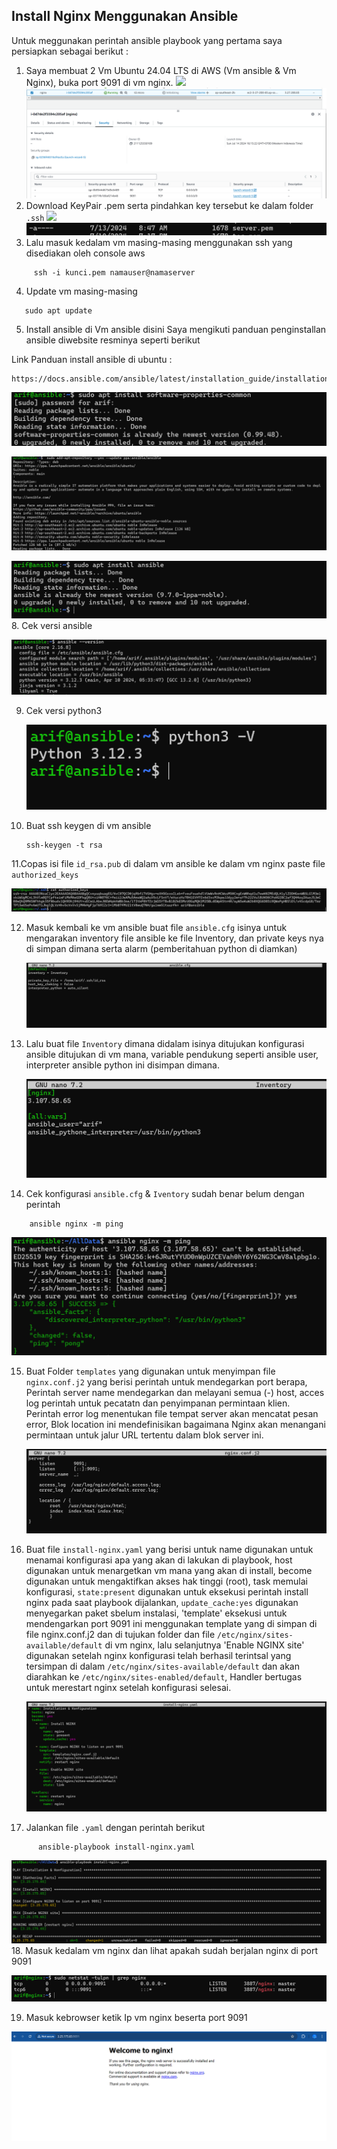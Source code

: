 ## Install Nginx Menggunakan Ansible

Untuk meggunakan perintah ansible playbook yang pertama saya persiapkan sebagai berikut :

1. Saya membuat 2 Vm Ubuntu 24.04 LTS di AWS (Vm ansible & Vm Nginx), buka port 9091 di vm nginx.
![
](img/1.png)
![alt text](img/2.png)
2. Download KeyPair .pem serta pindahkan key tersebut ke dalam folder `.ssh`
![
](img/18.png)
![alt text](img/19.png)
3. Lalu masuk kedalam vm masing-masing menggunakan ssh yang disediakan oleh console aws

```
     ssh -i kunci.pem namauser@namaserver
```
4. Update vm masing-masing
```
   sudo apt update 
```
5. Install ansible di Vm ansible disini Saya mengikuti panduan penginstallan ansible diwebsite resminya seperti berikut

Link Panduan install ansible di ubuntu :
```
https://docs.ansible.com/ansible/latest/installation_guide/installation_distros.html
```
   ![alt text](img/3.png)

  ![alt text](img/4.png)

 ![alt text](img/5.png)
8. Cek versi ansible

![alt text](img/6.png)

9. Cek versi python3

    ![alt text](img/7.png)

10. Buat ssh keygen di vm ansible
    ```
    ssh-keygen -t rsa
    ```
11.Copas isi file `id_rsa.pub` di dalam vm ansible ke dalam vm nginx paste file `authorized_keys`

  ![alt text](img/8.png)

12. Masuk kembali ke vm ansible buat file `ansible.cfg` isinya untuk mengarakan inventory file ansible ke file Inventory, dan private keys nya di simpan dimana serta alarm (pemberitahuan python di diamkan)

     ![alt text](img/9.png)

13. Lalu buat file `Inventory` dimana didalam isinya ditujukan konfigurasi ansible ditujukan di vm mana, variable pendukung seperti ansible user, interpreter ansible python ini disimpan dimana.

    ![alt text](img/21.png)

14. Cek konfigurasi `ansible.cfg` & `Iventory` sudah benar belum dengan perintah

```
    ansible nginx -m ping
```
   ![alt text](img/10.png)


15. Buat Folder `templates` yang digunakan untuk menyimpan file `nginx.conf.j2` yang berisi perintah untuk mendegarkan port berapa, Perintah server name mendegarkan dan melayani semua (-) host, acces log perintah untuk pecatatn dan penyimpanan permintaan klien. Perintah error log menentukan file tempat server akan mencatat pesan error, Blok location ini mendefinisikan bagaimana Nginx akan menangani permintaan untuk jalur URL tertentu dalam blok server ini.

     ![alt text](img/20.png)

16. Buat file `install-nginx.yaml` yang berisi untuk name digunakan untuk menamai konfigurasi apa yang akan di lakukan di playbook, host digunakan untuk menargetkan vm mana yang akan di install, become digunakan untuk mengaktifkan akses hak tinggi (root), task memulai konfigurasi, `state:present` digunakan untuk eksekusi perintah install nginx pada saat playbook dijalankan, `update_cache:yes` digunakan menyegarkan paket sbelum instalasi, 'template' eksekusi untuk mendengarkan port 9091 ini menggunakan template yang di simpan di file nginx.conf.j2 dan di tujukan folder dan file `/etc/nginx/sites-available/default` di vm nginx, lalu selanjutnya 'Enable NGINX site' digunakan setelah nginx konfigurasi telah berhasil terintsal yang tersimpan di dalam `/etc/nginx/sites-available/default` dan akan diarahkan ke `/etc/nginx/sites-enabled/default`, Handler bertugas untuk merestart nginx setelah konfigurasi selesai.

    ![alt text](img/11.png)

17. Jalankan file `.yaml` dengan perintah berikut
```
      ansible-playbook install-nginx.yaml
```

 ![alt text](img/12.png)
18. Masuk kedalam vm nginx dan lihat apakah sudah berjalan nginx di port 9091

![alt text](img/13.png)

19. Masuk kebrowser ketik Ip vm nginx beserta port 9091

  ![alt text](img/14.png)